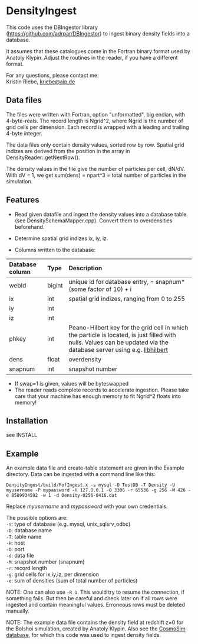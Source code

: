 DensityIngest
=============

This code uses the DBIngestor library (https://github.com/adrpar/DBIngestor) 
to ingest binary density fields into a database.

It assumes that these catalogues come in the Fortran binary format used by 
Anatoly Klypin. Adjust the routines in the reader, if you have a different 
format.

For any questions, please contact me:  
Kristin Riebe, kriebe@aip.de


Data files
-----------
The files were written with Fortran, option "unformatted", big endian, 
with 4-byte-reals. The record length is Ngrid^2, where Ngrid is the 
number of grid cells per dimension. Each record is wrapped with a 
leading and trailing 4-byte integer. 

The data files only contain density values, sorted row by row.
Spatial grid indizes are derived from the position in the array in
DensityReader::getNextRow().

The density values in the file give the number of particles per cell,
dN/dV. With dV = 1, we get sum(dens) = npart^3 = total number of particles
in the simulation.


Features
----------
* Read given datafile and ingest the density values into a database table.
(see DensitySchemaMapper.cpp). Convert them to overdensities beforehand.
* Determine spatial grid indizes ix, iy, iz.

* Columns written to the database:  

Database column |  Type   | Description
:---------------|:--------|:------------
webId	        | bigint  | unique id for database entry, = snapnum* (some factor of 10) + i 
ix		        | int     | spatial grid indizes, ranging from 0 to 255  
iy              | int     |
iz              | int     |
phkey           | int     |	Peano-Hilbert key for the grid cell in which the  particle is located, is just filled with nulls. Values can be updated via the database server using e.g. [libhilbert](https://github.com/adrpar/libhilbert)  
dens            | float   |	overdensity  
snapnum         | int     | snapshot number  

* If swap=1 is given, values will be byteswapped
* The reader reads complete records to accelerate ingestion. Please take care
  that your machine has enough memory to fit Ngrid^2 floats into memory!


Installation
--------------
see INSTALL


Example
--------
An example data file and create-table statement are given in the 
Example directory.
Data can be ingested with a command line like this:

```
DensityIngest/build/FofIngest.x -s mysql -D TestDB -T Density -U myusername -P mypassword -H 127.0.0.1 -O 3306 -r 65536 -g 256 -M 426 -e 8589934592 -w 1 -d Density-0256-0416.dat
```

Replace *myusername* and *mypassword* with your own credentials.  

The possible options are:  
`-s`: type of database (e.g. mysql, unix_sqlsrv_odbc)  
`-D`: database name  
`-T`: table name  
`-H`: host  
`-O`: port  
`-d`: data file  
`-M`: snapshot number (snapnum)  
`-r`: record length  
`-g`: grid cells for ix,iy,iz, per dimension  
`-e`: sum of densities (sum of total number of particles)  

NOTE: One can also use `-R 1`. This would try to resume the connection, 
if something fails. But then be careful and check later on if all rows were 
ingested and contain meaningful values. Erroneous rows must be deleted manually.  

NOTE: The example data file contains the density field at redshift z=0 for the
Bolshoi simulation, created by Anatoly Klypin. Also see the
[CosmoSim database](http://www.cosmosim.org/), for which this code was used to
ingest density fields.  
